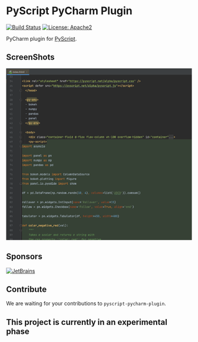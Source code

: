 # PyScript PyCharm Plugin
[![Build Status](https://github.com/koxudaxi/datamodel-code-generator/workflows/Test/badge.svg)](https://github.com/koxudaxi/pyscript-pycharm-plugin/actions?query=workflow%3ABuild)
[![License: Apache2](https://img.shields.io/badge/license-Apache2.0-blue.svg)](https://opensource.org/licenses/Apache-2.0)

PyCharm plugin for [PyScript](https://pyscript.net/).

## ScreenShots
![demo1](./docs/demo1.png)

## Sponsors
[![JetBrains](https://avatars.githubusercontent.com/u/60931315?s=200&v=4)](https://github.com/JetBrainsOfficial)

<!-- Plugin description -->
<!-- Plugin description end -->

## Contribute
We are waiting for your contributions to `pyscript-pycharm-plugin`.

## This project is currently in an experimental phase
